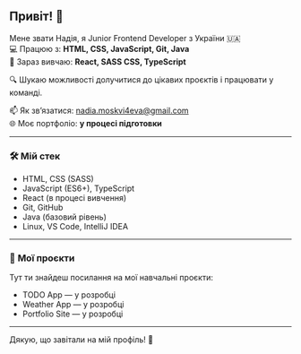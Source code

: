 ## Привіт! 👋

Мене звати Надія, я Junior Frontend Developer з України 🇺🇦  
💻 Працюю з: **HTML, CSS, JavaScript, Git, Java**  
🌱 Зараз вивчаю: **React, SASS CSS, TypeScript**

🔍 Шукаю можливості долучитися до цікавих проєктів і працювати у команді.

📫 Як зв’язатися: [nadia.moskvi4eva@gmail.com](mailto:nadia.moskvi4eva@gmail.com)  
🌐 Моє портфоліо: **у процесі підготовки**

---

### 🛠️ **Мій стек**
- HTML, CSS (SASS)
- JavaScript (ES6+), TypeScript
- React (в процесі вивчення)
- Git, GitHub
- Java (базовий рівень)
- Linux, VS Code, IntelliJ IDEA

---

### 🚀 **Мої проєкти**
Тут ти знайдеш посилання на мої навчальні проєкти:
- TODO App — у розробці
- Weather App — у розробці
- Portfolio Site — у розробці

---

Дякую, що завітали на мій профіль! 💙

